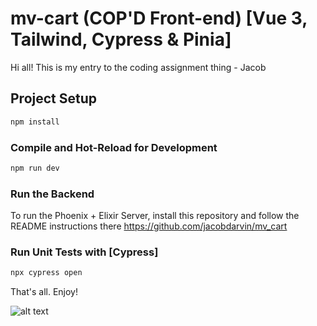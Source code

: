 # mv-cart (COP'D Front-end) [Vue 3, Tailwind, Cypress & Pinia]

Hi all! This is my entry to the coding assignment thing - Jacob

## Project Setup

```sh
npm install
```

### Compile and Hot-Reload for Development

```sh
npm run dev
```

### Run the Backend

To run the Phoenix + Elixir Server, install this repository and follow the README instructions there
https://github.com/jacobdarvin/mv_cart

### Run Unit Tests with [Cypress]

```sh
npx cypress open
```

That's all. Enjoy!

![alt text]([https://i.imgur.com/Ymj8Wvc.png])


